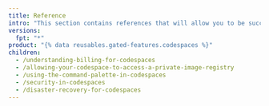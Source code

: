 ```yaml
---
title: Reference
intro: "This section contains references that will allow you to be successful with {% data variables.product.prodname_codespaces %}"
versions:
  fpt: "*"
product: "{% data reusables.gated-features.codespaces %}"
children:
  - /understanding-billing-for-codespaces
  - /allowing-your-codespace-to-access-a-private-image-registry
  - /using-the-command-palette-in-codespaces
  - /security-in-codespaces
  - /disaster-recovery-for-codespaces
---
```

